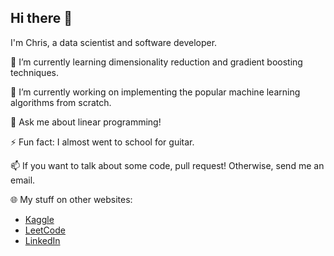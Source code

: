 ## Hi there 👋
I'm Chris, a data scientist and software developer.

🌱 I’m currently learning dimensionality reduction and gradient boosting techniques.

🔭 I’m currently working on implementing the popular machine learning algorithms from scratch. 

💬 Ask me about linear programming!

⚡ Fun fact: I almost went to school for guitar.

📫 If you want to talk about some code, pull request! Otherwise, send me an email.

🌐 My stuff on other websites:
- [Kaggle](https://www.kaggle.com/cnewto)
- [LeetCode](https://leetcode.com/u/chris_newton/)
- [LinkedIn](https://www.linkedin.com/in/chris-newton-32a5b6240/)
